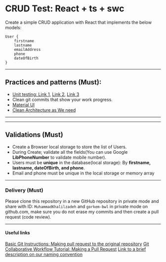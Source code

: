 # CRUD Test: React + ts + swc

Create a simple CRUD application with React that implements the below models:

```
User {
    firstname
    lastname
    emailAddress
    phone
    dateOfBirth
}
```

---

## Practices and patterns (Must):

- [Unit testing: Link 1](https://en.wikipedia.org/wiki/Unit_testing), [Link 2](https://www.testim.io/blog/node-js-unit-testing-get-started-quickly-with-examples/), [Link 3](https://www.lambdatest.com/learning-hub/nodejs-unit-testing)
- Clean git commits that show your work progress.
- [Material UI](https://mui.com/material-ui/getting-started/)
- [Clean Architecture as We need](https://github.com/bluewave-labs/verifywise/blob/master/Clean_Architecture.md#clean-architecture)

---

---

## Validations (Must)

- Create a Browser local storage to store the list of Users.
- During Create; validate all the fields(You can use Google **LibPhoneNumber** to validate mobile number).
- Users must be **unique** in the database(local storage): By **firstname, lastname, dateOfBirth, and phone**.
- Email and phone must be unique in the local storage or memory array

---

### Delivery (Must)

Please clone this repository in a new GitHub repository in private mode and share with ID: `MuhammadKhalilzadeh` and `gorkem-bwl` in private mode on github.com, make sure you do not erase my commits and then create a pull request (code review).

---

#### Useful links

[Basic Git Instructions: Making pull request to the original repository](https://github.com/MuhammadKhalilzadeh/basic-git-instructions?tab=readme-ov-file#making-pull-request-to-the-original-repository)
[Git Collaborative Workflow Tutorial: Making a Pull Request](https://github.com/ajhollid/bluewave_collaborative_git?tab=readme-ov-file#making-a-pull-request)
[Link to a brief description on our naming convention](https://github.com/MuhammadKhalilzadeh/basic-git-instructions?tab=readme-ov-file#checking-out-and-creating-a-new-branch)
